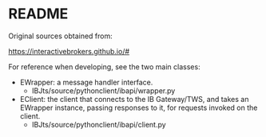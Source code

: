# README

Original sources obtained from:

https://interactivebrokers.github.io/#

For reference when developing, see the two main classes:

* EWrapper: a message handler interface.
  * IBJts/source/pythonclient/ibapi/wrapper.py
* EClient: the client that connects to the IB Gateway/TWS, and takes an EWrapper
  instance, passing responses to it, for requests invoked on the client.
  * IBJts/source/pythonclient/ibapi/client.py

